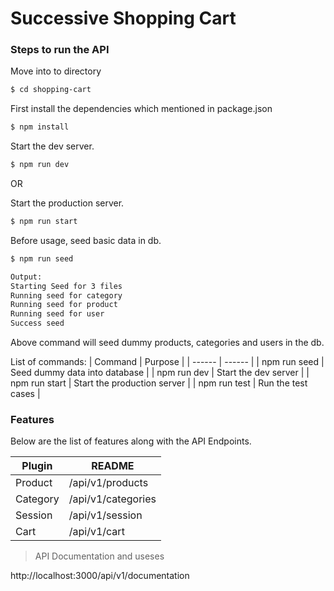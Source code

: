 # Successive Shopping Cart

### Steps to run the API

Move into to directory
```sh
$ cd shopping-cart
```

First install the dependencies which mentioned in package.json

```sh
$ npm install
```
Start the dev server.

```sh
$ npm run dev
```
OR

Start the production server.

```sh
$ npm run start
```

Before usage, seed basic data in db.

```sh
$ npm run seed

Output:
Starting Seed for 3 files
Running seed for category
Running seed for product
Running seed for user
Success seed
```
Above command will seed dummy products, categories and users in the db.

List of commands:
| Command | Purpose |
| ------ | ------ |
| npm run seed | Seed dummy data into database |
| npm run dev | Start the dev server |
| npm run start | Start the production server |
| npm run test | Run the test cases |

### Features

Below are the list of features along with the API Endpoints.

| Plugin | README |
| ------ | ------ |
| Product | /api/v1/products |
| Category | /api/v1/categories |
| Session | /api/v1/session |
| Cart | /api/v1/cart |

> API Documentation and useses

http://localhost:3000/api/v1/documentation

```